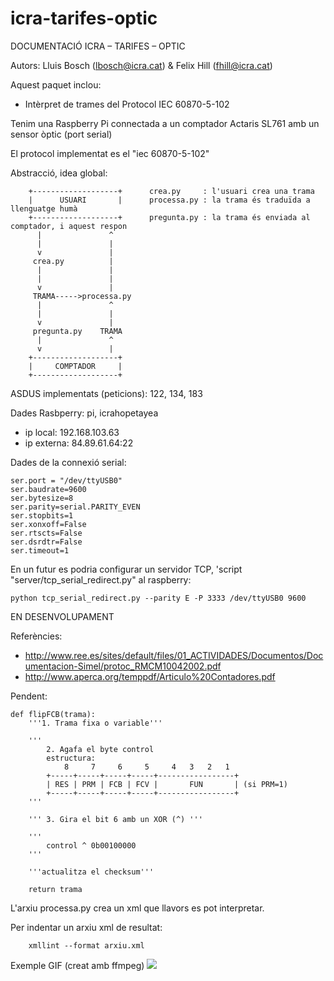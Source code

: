 # icra-tarifes-optic

DOCUMENTACIÓ ICRA – TARIFES – OPTIC

Autors: Lluis Bosch (lbosch@icra.cat) & Felix Hill (fhill@icra.cat)

Aquest paquet inclou:
 * Intèrpret de trames del Protocol IEC 60870-5-102

Tenim una Raspberry Pi connectada a un comptador Actaris SL761 amb un sensor òptic (port serial)

El protocol implementat es el "iec 60870-5-102"

Abstracció, idea global:

		+-------------------+      crea.py     : l'usuari crea una trama                                    
		|      USUARI       |      processa.py : la trama és traduïda a llenguatge humà         
		+-------------------+      pregunta.py : la trama és enviada al comptador, i aquest respon
		  |               ^        
		  |               |        
		  v               |
		 crea.py          |
		  |               |
		  |               |
		  v               |
		 TRAMA----->processa.py
		  |               ^
		  |               |
		  v               |
		 pregunta.py    TRAMA
		  |               ^
		  v               |
		+-------------------+
		|     COMPTADOR     |
		+-------------------+


ASDUS implementats (peticions): 122, 134, 183

Dades Rasbperry: pi, icrahopetayea 

* ip local:   192.168.103.63
* ip externa: 84.89.61.64:22

Dades de la connexió serial:

	ser.port = "/dev/ttyUSB0"
	ser.baudrate=9600
	ser.bytesize=8
	ser.parity=serial.PARITY_EVEN
	ser.stopbits=1
	ser.xonxoff=False
	ser.rtscts=False
	ser.dsrdtr=False
	ser.timeout=1 

En un futur es podria configurar un servidor TCP, 'script "server/tcp_serial_redirect.py" al raspberry:

```
python tcp_serial_redirect.py --parity E -P 3333 /dev/ttyUSB0 9600
```

EN DESENVOLUPAMENT

Referències:

* http://www.ree.es/sites/default/files/01_ACTIVIDADES/Documentos/Documentacion-Simel/protoc_RMCM10042002.pdf
* http://www.aperca.org/temppdf/Articulo%20Contadores.pdf

Pendent:

```
def flipFCB(trama):
	'''1. Trama fixa o variable'''

	'''
		2. Agafa el byte control
		estructura:
			8     7     6     5     4   3   2   1
		+-----+-----+-----+-----+-----------------+
		| RES | PRM | FCB | FCV |       FUN       | (si PRM=1)
		+-----+-----+-----+-----+-----------------+
	'''

	''' 3. Gira el bit 6 amb un XOR (^) '''

	'''
		control ^ 0b00100000
	'''

	'''actualitza el checksum'''

	return trama
``` 
L'arxiu processa.py crea un xml que llavors es pot interpretar. 

Per indentar un arxiu xml de resultat:

```
	xmllint --format arxiu.xml
```

Exemple GIF (creat amb ffmpeg)
![](https://raw.githubusercontent.com/holalluis/icra-tarifes-optic/master/gif/serialProva.gif)
